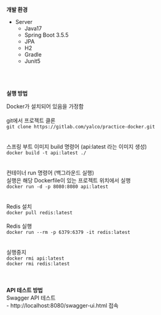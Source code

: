 **개발 환경**
- Server
    - Java17
    - Spring Boot 3.5.5
    - JPA
    - H2
    - Gradle
    - Junit5
  <br/>
    <br/>
      <br/>
**실행 방법**

Docker가 설치되어 있음을 가정함
 <br/>
 <br/>
git에서 프로젝트 클론   
```git clone https://gitlab.com/yalco/practice-docker.git```   
 <br/>
  <br/>
스프링 부트 이미지 build 명령어 (api:latest 라는 이미지 생성)   
```docker build -t api:latest ./```   
 <br/> 
 <br/>
컨테이너 run 명령어 (백그라운드 실행)   
실행은 해당 Dockerfile이 있는 프로젝트 위치에서 실행      
```docker run -d -p 8080:8080 api:latest```   
 <br/>
  <br/>
Redis 설치   
```docker pull redis:latest```   
  <br/>
Redis 실행   
```docker run --rm -p 6379:6379 -it redis:latest```   
<br/>
<br/>
실행중지      
```docker rmi api:latest```      
```docker rmi redis:latest```   
<br/>
<br/>
<br/>
**API 테스트 방법**   
Swagger API 테스트   
    - http://localhost:8080/swagger-ui.html 접속   

